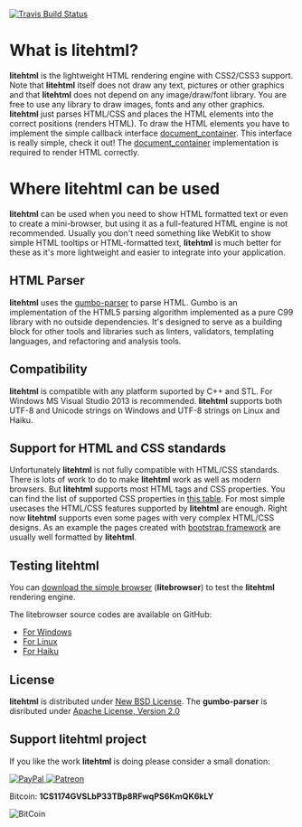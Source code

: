 [![Travis Build Status](https://travis-ci.org/litehtml/litehtml.svg?branch=master)](https://travis-ci.org/litehtml/litehtml)

# What is litehtml?

**litehtml** is the lightweight HTML rendering engine with CSS2/CSS3 support. Note that **litehtml** itself does not draw any text, pictures or other graphics and that **litehtml** does not depend on any image/draw/font library. You are free to use any library to draw images, fonts and any other graphics. **litehtml** just parses HTML/CSS and places the HTML elements into the correct positions (renders HTML). To draw the HTML elements you have to implement the simple callback interface [document_container](https://github.com/litehtml/litehtml/wiki/document_container). This interface is really simple, check it out! The [document_container](https://github.com/litehtml/litehtml/wiki/document_container) implementation is required to render HTML correctly.

# Where litehtml can be used

**litehtml** can be used when you need to show HTML formatted text or even to create a mini-browser, but using it as a full-featured HTML engine is not recommended. Usually you don't need something like WebKit to show simple HTML tooltips or HTML-formatted text, **litehtml** is much better for these as it's more lightweight and easier to integrate into your application.

## HTML Parser

**litehtml** uses the [gumbo-parser](https://github.com/google/gumbo-parser) to parse HTML. Gumbo is an implementation of the HTML5 parsing algorithm implemented as a pure C99 library with no outside dependencies. It's designed to serve as a building block for other tools and libraries such as linters, validators, templating languages, and refactoring and analysis tools.

## Compatibility

**litehtml** is compatible with any platform suported by C++ and STL. For Windows MS Visual Studio 2013 is recommended. **litehtml** supports both UTF-8 and Unicode strings on Windows and UTF-8 strings on Linux and Haiku.

## Support for HTML and CSS standards

Unfortunately **litehtml** is not fully compatible with HTML/CSS standards. There is lots of work to do to make **litehtml** work as well as modern browsers. But **litehtml** supports most HTML tags and CSS properties. You can find the list of supported CSS properties in  [this table](https://docs.google.com/spreadsheet/ccc?key=0AvHXl5n24PuhdHdELUdhaUl4OGlncXhDcDJuM1JpMnc&usp=sharing). For most simple usecases the HTML/CSS features supported by **litehtml** are enough. Right now **litehtml** supports even some pages with very complex HTML/CSS designs. As an example the pages created with [bootstrap framework](http://getbootstrap.com/) are usually well formatted by **litehtml**.

## Testing litehtml

You can [download the simple browser](http://www.litehtml.com/download.html) (**litebrowser**) to test the **litehtml** rendering engine.

The litebrowser source codes are available on GitHub:
  * [For Windows](https://github.com/litehtml/litebrowser)
  * [For Linux](https://github.com/litehtml/litebrowser-linux)
  * [For Haiku](https://github.com/adamfowleruk/litebrowser-haiku)

## License

**litehtml** is distributed under [New BSD License](https://opensource.org/licenses/BSD-3-Clause).
The **gumbo-parser** is disributed under [Apache License, Version 2.0](http://www.apache.org/licenses/LICENSE-2.0)

## Support litehtml project

If you like the work **litehtml** is doing please consider a small donation:

[ ![PayPal](https://www.paypalobjects.com/en_US/i/btn/btn_donateCC_LG.gif) ](https://www.paypal.com/cgi-bin/webscr?cmd=_s-xclick&hosted_button_id=UHBQG6EAFCRBA) [ ![Patreon](https://img.shields.io/badge/patreon-Become%20a%20Patron!-red.png?style=for-the-badge&logo=patreon) ](https://www.patreon.com/tordex)

Bitcoin: **1CS1174GVSLbP33TBp8RFwqPS6KmQK6kLY**

![BitCoin](https://www.tordex.com/assets/images/litehtml-bitcoin.png)
